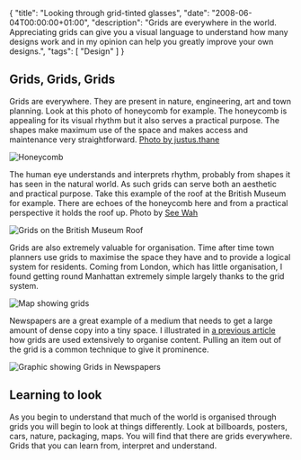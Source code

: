 {
  "title": "Looking through grid-tinted glasses",
  "date": "2008-06-04T00:00:00+01:00",
  "description": "Grids are everywhere in the world. Appreciating grids can give you a visual language to understand how many designs work and in my opinion can help you greatly improve your own designs.",
  "tags": [
    "Design"
  ]
}

## Grids, Grids, Grids

Grids are everywhere. They are present in nature, engineering, art and town planning. Look at this photo of honeycomb for example. The honeycomb is appealing for its visual rhythm but it also serves a practical purpose. The shapes make maximum use of the space and makes access and maintenance very straightforward. [Photo by justus.thane][1]

![Honeycomb][2] 

The human eye understands and interprets rhythm, probably from shapes it has seen in the natural world. As such grids can serve both an aesthetic and practical purpose. Take this example of the roof at the British Museum for example. There are echoes of the honeycomb here and from a practical perspective it holds the roof up. Photo by [See Wah][3]

![Grids on the British Museum Roof][4] 

Grids are also extremely valuable for organisation. Time after time town planners use grids to maximise the space they have and to provide a logical system for residents. Coming from London, which has little organisation, I found getting round Manhattan extremely simple largely thanks to the grid system. 

![Map showing grids][5] 

Newspapers are a great example of a medium that needs to get a large amount of dense copy into a tiny space. I illustrated in [a previous article][6] how grids are used extensively to organise content. Pulling an item out of the grid is a common technique to give it prominence. 

![Graphic showing Grids in Newspapers][7] 

## Learning to look

As you begin to understand that much of the world is organised through grids you will begin to look at things differently. Look at billboards, posters, cars, nature, packaging, maps. You will find that there are grids everywhere. Grids that you can learn from, interpret and understand.

 [1]: http://www.flickr.com/photos/justusthane/
 [2]: /images/articles/honeycomb.jpg
 [3]: http://www.flickr.com/photos/seewah/
 [4]: /images/articles/british_library.jpg
 [5]: /images/articles/map.jpg
 [6]: /designing_with_grids_in_photoshop/
 [7]: /images/articles/guardian_grid.jpg
